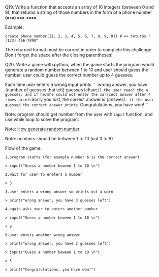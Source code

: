 Q19. Write a function that accepts an array of 10 integers (between 0 and 9), that returns a string of those numbers in the form of a phone number **(xxx) xxx-xxxx**.

Example:

```
create_phone_number([1, 2, 3, 4, 5, 6, 7, 8, 9, 0]) # => returns "(123) 456-7890"
```

The returned format must be correct in order to complete this challenge.
Don't forget the space after the closing parentheses!



Q20. Write a game with python, when the game starts the program would generate a random number between 1 to 10 and user should guess the number. 
user could guess the correct number up to 4 guesses.

Each time user enters a wrong input prints ````wrong answer, you have {number of guesses that left} guesses left``` until the user reach the 4 guesses. and if he/she could not enter the corrcect answer after 4 times prints ```Sorry you lost, the correct answer is {answer}```. if the user guessed the correct answer prints ```Congratulations, you have won!```

Note: program should get number from the user with ```input``` function, and use while loop to solve the program.

Note: [How generate random number](https://stackoverflow.com/a/16376904)

Note: numbers should be between 1 to 10 (not 0 to 9)

Flow of the game:

```
1.program starts (for example number 6 is the correct answer)

> input("Guess a number beween 1 to 10 \n")

2.wait for user to eneters a number

> 3

3.user enters a wrong answer so prints out a warn

> print("wrong answer, you have 3 guesses left")

4.again asks user to enters another number

> input("Guess a number beween 1 to 10 \n")

> 8

5.user enters another wrong answer

> print("wrong answer, you have 2 guesses left")

> input("Guess a number beween 1 to 10 \n")

> 5

> print("Congratulations, you have won!")
```